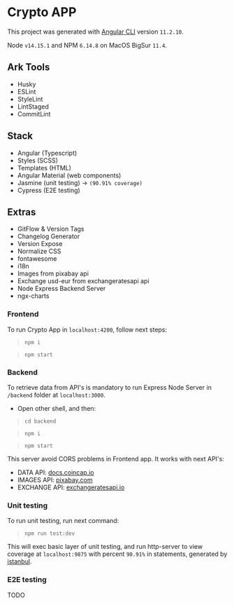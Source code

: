 # Crypto APP

This project was generated with [Angular CLI](https://github.com/angular/angular-cli) version `11.2.10`.

Node `v14.15.1` and NPM `6.14.8` on MacOS BigSur `11.4`.

## Ark Tools
- Husky
- ESLint
- StyleLint
- LintStaged
- CommitLint

## Stack
- Angular (Typescript)
- Styles (SCSS)
- Templates (HTML)
- Angular Material (web components)
- Jasmine (unit testing) → `(90.91% coverage)`
- Cypress (E2E testing)

## Extras
- GitFlow & Version Tags
- Changelog Generator
- Version Expose
- Normalize CSS
- fontawesome
- i18n
- Images from pixabay api
- Exchange usd-eur from exchangeratesapi api
- Node Express Backend Server
- ngx-charts

### Frontend

To run Crypto App in `localhost:4200`, follow next steps:
> `npm i`

> `npm start`

### Backend

To retrieve data from API's is mandatory to run Express Node Server in `/backend` folder at `localhost:3000`.
- Open other shell, and then:
> `cd backend`

> `npm i`

> `npm start`

This server avoid CORS problems in Frontend app. It works with next API's:
- DATA API: [docs.coincap.io](https://docs.coincap.io/)
- IMAGES API: [pixabay.com](https://pixabay.com/api/docs/)
- EXCHANGE API: [exchangeratesapi.io](https://exchangeratesapi.io/documentation/)

### Unit testing

To run unit testing, run next command:

> `npm run test:dev`

This will exec basic layer of unit testing, and run http-server to view coverage at `localhost:9875` with percent `90.91%` in statements, generated by [istanbul](https://istanbul.js.org/).

### E2E testing

TODO
